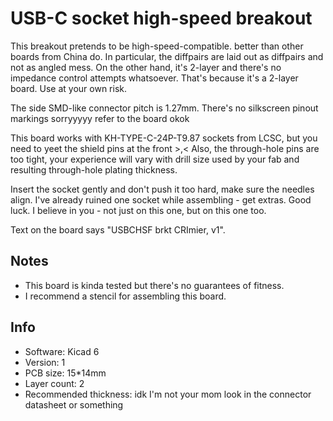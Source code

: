 # USB-C socket high-speed breakout

This breakout pretends to be high-speed-compatible. better than other boards from China do.
In particular, the diffpairs are laid out as diffpairs and not as angled mess.
On the other hand, it's 2-layer and there's no impedance control attempts whatsoever.
That's because it's a 2-layer board. Use at your own risk.

The side SMD-like connector pitch is 1.27mm. There's no silkscreen pinout markings sorryyyyy refer to the board okok

This board works with KH-TYPE-C-24P-T9.87 sockets from LCSC, but you need to yeet the shield pins at the front >,<
Also, the through-hole pins are too tight, your experience will vary with drill size used by your fab
and resulting through-hole plating thickness.

Insert the socket gently and don't push it too hard, make sure the needles align.
I've already ruined one socket while assembling - get extras. Good luck. I believe in you - not just on this one, but on this one too.

Text on the board says "USBCHSF brkt CRImier, v1".

## Notes

- This board is kinda tested but there's no guarantees of fitness.
- I recommend a stencil for assembling this board.

## Info

- Software: Kicad 6
- Version: 1
- PCB size: 15*14mm
- Layer count: 2
- Recommended thickness: idk I'm not your mom look in the connector datasheet or something
